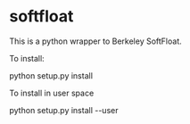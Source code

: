 # softfloat

This is a python wrapper to Berkeley SoftFloat.

To install:

python setup.py install

To install in user space

python setup.py install --user


